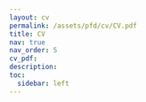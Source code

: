 ```yaml
---
layout: cv
permalink: /assets/pfd/cv/CV.pdf
title: CV
nav: true
nav_order: 5
cv_pdf: 
description: 
toc:
  sidebar: left
---
```


